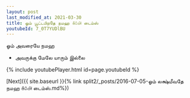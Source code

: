 ```yaml
---
layout: post
last_modified_at: 2021-03-30
title: ஓம் பூட்டபிறதே நமஹ ௧௦௮ டைம்ஸ்
youtubeId: 7_0T7YUDlBU
---
```

 
 
 ஓம் அவரையே நமஹ  
 
 -  அவருக்கு மேலே யாரும் இல்லை 
 
  
 
  
 
 
 
 
 
 


{% include youtubePlayer.html id=page.youtubeId %}
 
[Next]({{ site.baseurl }}{% link  split2/_posts/2016-07-05-ஓம் லக்ஷ்மீவதே நமஹ ௧௦௮ டைம்ஸ்.md%})
 
